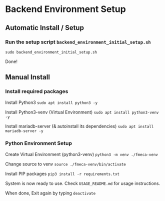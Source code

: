 # Backend Environment Setup

## Automatic Install / Setup
### Run the setup script `backend_environment_initial_setup.sh`
`sudo backend_environment_initial_setup.sh`

Done!

## Manual Install

### Install required packages

Install Python3
`sudo apt install python3 -y`

Install Python3-venv (Virtual Environment)
`sudo apt install python3-venv -y`

Install mariadb-server (& autoinstall its dependencies)
`sudo apt install mariadb-server -y`

### Python Environment Setup

Create Virtual Environment (python3-venv)
`python3 -m venv ./fmeca-venv`

Change source to venv `source ./fmeca-venv/bin/activate`

Install PIP packages
`pip3 install -r requirements.txt`

System is now ready to use. Check `USAGE_README.md` for usage instructions.

When done, Exit again by typing
`deactivate`
